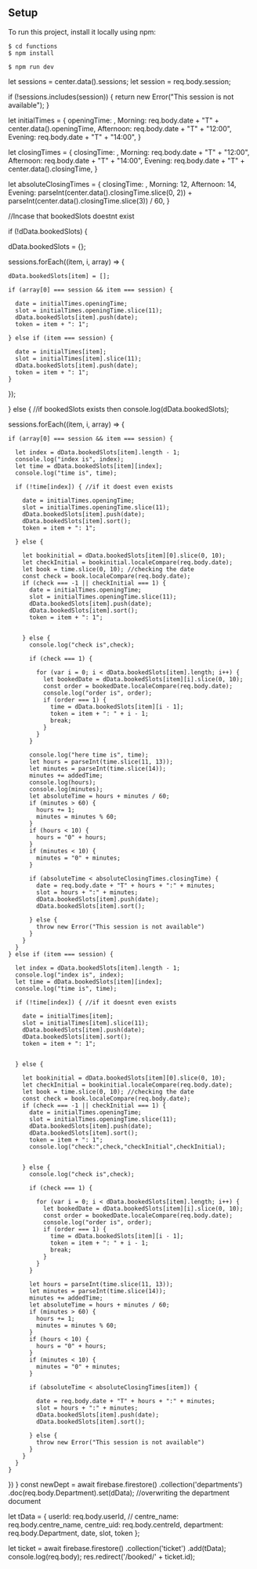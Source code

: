 ## Setup
To run this project, install it locally using npm:

```
$ cd functions
$ npm install

$ npm run dev
```



let sessions = center.data().sessions;
let session = req.body.session;

if (!sessions.includes(session)) {
  return new Error("This session is not available");
}




let initialTimes = {
  openingTime: ,
  Morning: req.body.date + "T" + center.data().openingTime,
  Afternoon: req.body.date + "T" + "12:00",
  Evening: req.body.date + "T" + "14:00",
}

let closingTimes = {
  closingTime: ,
  Morning: req.body.date + "T" + "12:00",
  Afternoon: req.body.date + "T" + "14:00",
  Evening: req.body.date + "T" + center.data().closingTime,
}

let absoluteClosingTimes = {
  closingTime: ,
  Morning: 12,
  Afternoon: 14,
  Evening: parseInt(center.data().closingTime.slice(0, 2)) + parseInt(center.data().closingTime.slice(3)) / 60,
}



//Incase that bookedSlots doestnt exist

if (!dData.bookedSlots) {

  dData.bookedSlots = {};

  sessions.forEach((item, i, array) => {

    dData.bookedSlots[item] = [];

    if (array[0] === session && item === session) {

      date = initialTimes.openingTime;
      slot = initialTimes.openingTime.slice(11);
      dData.bookedSlots[item].push(date);
      token = item + ": 1";

    } else if (item === session) {

      date = initialTimes[item];
      slot = initialTimes[item].slice(11);
      dData.bookedSlots[item].push(date);
      token = item + ": 1";
    }

  });

} else { //if bookedSlots exists then
  console.log(dData.bookedSlots);

  sessions.forEach((item, i, array) => {

    if (array[0] === session && item === session) {

      let index = dData.bookedSlots[item].length - 1;
      console.log("index is", index);
      let time = dData.bookedSlots[item][index];
      console.log("time is", time);

      if (!time[index]) { //if it doest even exists

        date = initialTimes.openingTime;
        slot = initialTimes.openingTime.slice(11);
        dData.bookedSlots[item].push(date);
        dData.bookedSlots[item].sort();
        token = item + ": 1";

      } else {

        let bookinitial = dData.bookedSlots[item][0].slice(0, 10);
        let checkInitial = bookinitial.localeCompare(req.body.date);
        let book = time.slice(0, 10); //checking the date
        const check = book.localeCompare(req.body.date);
        if (check === -1 || checkInitial === 1) {
          date = initialTimes.openingTime;
          slot = initialTimes.openingTime.slice(11);
          dData.bookedSlots[item].push(date);
          dData.bookedSlots[item].sort();
          token = item + ": 1";


        } else {
          console.log("check is",check);

          if (check === 1) {

            for (var i = 0; i < dData.bookedSlots[item].length; i++) {
              let bookedDate = dData.bookedSlots[item][i].slice(0, 10);
              const order = bookedDate.localeCompare(req.body.date);
              console.log("order is", order);
              if (order === 1) {
                time = dData.bookedSlots[item][i - 1];
                token = item + ": " + i - 1;
                break;
              }
            }
          }

          console.log("here time is", time);
          let hours = parseInt(time.slice(11, 13));
          let minutes = parseInt(time.slice(14));
          minutes += addedTime;
          console.log(hours);
          console.log(minutes);
          let absoluteTime = hours + minutes / 60;
          if (minutes > 60) {
            hours += 1;
            minutes = minutes % 60;
          }
          if (hours < 10) {
            hours = "0" + hours;
          }
          if (minutes < 10) {
            minutes = "0" + minutes;
          }

          if (absoluteTime < absoluteClosingTimes.closingTime) {
            date = req.body.date + "T" + hours + ":" + minutes;
            slot = hours + ":" + minutes;
            dData.bookedSlots[item].push(date);
            dData.bookedSlots[item].sort();

          } else {
            throw new Error("This session is not available")
          }
        }
      }
    } else if (item === session) {

      let index = dData.bookedSlots[item].length - 1;
      console.log("index is", index);
      let time = dData.bookedSlots[item][index];
      console.log("time is", time);

      if (!time[index]) { //if it doesnt even exists

        date = initialTimes[item];
        slot = initialTimes[item].slice(11);
        dData.bookedSlots[item].push(date);
        dData.bookedSlots[item].sort();
        token = item + ": 1";


      } else {

        let bookinitial = dData.bookedSlots[item][0].slice(0, 10);
        let checkInitial = bookinitial.localeCompare(req.body.date);
        let book = time.slice(0, 10); //checking the date
        const check = book.localeCompare(req.body.date);
        if (check === -1 || checkInitial === 1) {
          date = initialTimes.openingTime;
          slot = initialTimes.openingTime.slice(11);
          dData.bookedSlots[item].push(date);
          dData.bookedSlots[item].sort();
          token = item + ": 1";
          console.log("check:",check,"checkInitial",checkInitial);


        } else {
          console.log("check is",check);

          if (check === 1) {

            for (var i = 0; i < dData.bookedSlots[item].length; i++) {
              let bookedDate = dData.bookedSlots[item][i].slice(0, 10);
              const order = bookedDate.localeCompare(req.body.date);
              console.log("order is", order);
              if (order === 1) {
                time = dData.bookedSlots[item][i - 1];
                token = item + ": " + i - 1;
                break;
              }
            }
          }

          let hours = parseInt(time.slice(11, 13));
          let minutes = parseInt(time.slice(14));
          minutes += addedTime;
          let absoluteTime = hours + minutes / 60;
          if (minutes > 60) {
            hours += 1;
            minutes = minutes % 60;
          }
          if (hours < 10) {
            hours = "0" + hours;
          }
          if (minutes < 10) {
            minutes = "0" + minutes;
          }

          if (absoluteTime < absoluteClosingTimes[item]) {

            date = req.body.date + "T" + hours + ":" + minutes;
            slot = hours + ":" + minutes;
            dData.bookedSlots[item].push(date);
            dData.bookedSlots[item].sort();

          } else {
            throw new Error("This session is not available")
          }
        }
      }
    }
  })
}
const newDept = await firebase.firestore()
  .collection('departments')
  .doc(req.body.Department).set(dData); //overwriting the department document

let tData = {
  userId: req.body.userId,
  // centre_name: req.body.centre_name,
  centre_uid: req.body.centreId,
  department: req.body.Department,
  date,
  slot,
  token
};

let ticket = await firebase.firestore()
  .collection('ticket')
  .add(tData);
console.log(req.body);
res.redirect('/booked/' + ticket.id);
